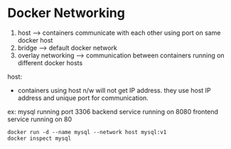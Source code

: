 # Docker Networking

1. host --> containers communicate with each other using port on same docker host
2. bridge --> default docker network
3. overlay networking --> communication between containers running on different docker hosts

host:
* containers using host n/w will not get IP address. they use host IP address and unique port for communication.

ex:
    mysql running port 3306
    backend service running on 8080
    frontend service running on 80

```
docker run -d --name mysql --network host mysql:v1
docker inspect mysql
```

